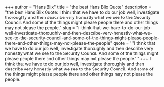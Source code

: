 +++
author = "Hans Blix"
title = "the best Hans Blix Quote"
description = "the best Hans Blix Quote: I think that we have to do our job well, investigate thoroughly and then describe very honestly what we see to the Security Council. And some of the things might please people there and other things may not please the people."
slug = "i-think-that-we-have-to-do-our-job-well-investigate-thoroughly-and-then-describe-very-honestly-what-we-see-to-the-security-council-and-some-of-the-things-might-please-people-there-and-other-things-may-not-please-the-people"
quote = '''I think that we have to do our job well, investigate thoroughly and then describe very honestly what we see to the Security Council. And some of the things might please people there and other things may not please the people.'''
+++
I think that we have to do our job well, investigate thoroughly and then describe very honestly what we see to the Security Council. And some of the things might please people there and other things may not please the people.
